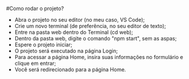 #Como rodar o projeto?

- Abra o projeto no seu editor (no meu caso, VS Code);
- Crie um novo terminal (de preferência, no seu editor de texto);
- Entre na pasta web dentro do Terminal (cd web);
- Dentro da pasta web, digite o comando "npm start", sem as aspas;
- Espere o projeto iniciar;
- O projeto será executado na página Login;
- Para acessar a página Home, insira suas informações no formulário e clique em entrar;
- Você será redirecionado para a página Home.
